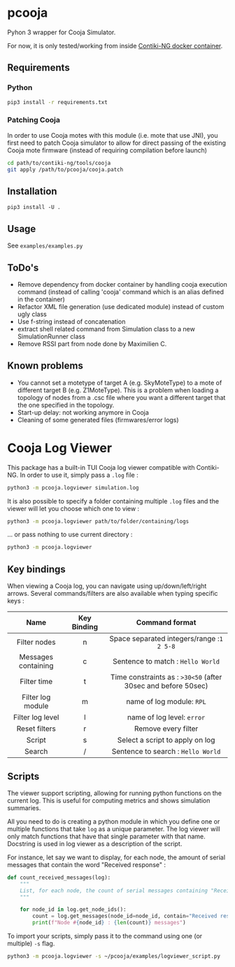 # pcooja
Pyhon 3 wrapper for Cooja Simulator. 

For now, it is only tested/working from inside [Contiki-NG docker container](https://hub.docker.com/r/contiker/contiki-ng/).

## Requirements

### Python
```bash
pip3 install -r requirements.txt
```

### Patching Cooja

In order to use Cooja motes with this module (i.e. mote that use JNI), you first need to patch Cooja simulator to allow for direct passing of the existing Cooja mote firmware (instead of requiring compilation before launch)
``` bash
cd path/to/contiki-ng/tools/cooja
git apply /path/to/pcooja/cooja.patch
```

## Installation
```
pip3 install -U .
```

## Usage

See `examples/examples.py`

## ToDo's

- Remove dependency from docker container by handling cooja execution command (instead of calling 'cooja' command which is an alias defined in the container)
- Refactor XML file generation (use dedicated module) instead of custom ugly class
- Use f-string instead of concatenation
- extract shell related command from Simulation class to a new SimulationRunner class 
- Remove RSSI part from node done by Maximilien C.

## Known problems

- You cannot set a motetype of target A (e.g. SkyMoteType) to a mote of different target B (e.g. Z1MoteType). This is a problem when loading a topology of nodes from a .csc file where you want a different target that the one specified in the topology.
- Start-up delay: not working anymore in Cooja
- Cleaning of some generated files (firmwares/error logs)


# Cooja Log Viewer

This package has a built-in TUI Cooja log viewer compatible with Contiki-NG. In order to use it, simply pass a `.log` file :

```bash
python3 -m pcooja.logviewer simulation.log
```

It is also possible to specify a folder containing multiple `.log` files and the viewer will let you choose which one to view :

```bash
python3 -m pcooja.logviewer path/to/folder/containing/logs
```

... or pass nothing to use current directory :

```bash
python3 -m pcooja.logviewer
```

## Key bindings

When viewing a Cooja log, you can navigate using up/down/left/right arrows. Several commands/filters are also available when typing specific keys :

|       **Name**      | **Key Binding** | **Command format** |
|:-------------------:|:-------:|:---------------:|
| Filter nodes        |    n    | Space separated integers/range :`1 2 5-8` |
| Messages containing |    c    | Sentence to match : `Hello World` |
| Filter time         |    t    | Time constraints as : `>30<50` (after 30sec and before 50sec) |
| Filter log module   |    m    | name of log module: `RPL` |
| Filter log level    |    l    | name of log level: `error` |
| Reset filters       |    r    | Remove every filter |
| Script              |    s    | Select a script to apply on log |
| Search              |    /    | Sentence to search : `Hello World` |

## Scripts

The viewer support scripting, allowing for running python functions on the current log. This is useful for computing metrics and shows simulation summaries.

All you need to do is creating a python module in which you define one or multiple functions that take `log` as a unique parameter. The log viewer will only match functions that have that single parameter with that name. Docstring is used in log viewer as a description of the script.

For instance, let say we want to display, for each node, the amount of serial messages that contain the word "Received response" :

```python
def count_received_messages(log):
    """
    List, for each node, the count of serial messages containing "Received response"
    """

    for node_id in log.get_node_ids():
        count = log.get_messages(node_id=node_id, contain="Received response")
        print(f"Node #{node_id} : {len(count)} messages")
```

To import your scripts, simply pass it to the command using one (or multiple) `-s` flag.

```bash
python3 -m pcooja.logviewer -s ~/pcooja/examples/logviewer_script.py
```


